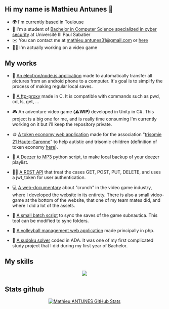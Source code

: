 ## Hi my name is Mathieu Antunes 👋

- 🌍 I'm currently based in Toulouse
- 🚀 I'm a student of [Bachelor in Computer Science specialized in cyber security](https://www.univ-tlse3.fr/but-specialite-informatique) at Université III Paul Sabatier
- ✉️ You can contact me at [mathieu.antunes31@gmail.com](mailto:mathieu.antunes31@gmail.com) or [here](https://www.linkedin.com/in/ANTUNESMathieu/)
- 👨‍💻 I'm actually working on a video game



## My works

- 📲 [An electron/node.js application](https://github.com/Malachite01/appTransfertMobile) made to automatically transfer all pictures from an android phone to a computer. It's goal is to simplify the process of making regular local saves.  

- 📡 [A ftp-proxy](https://github.com/Malachite01/proxy-ftp) made in C. It is compatible with commands such as pwd, cd, ls, get, ...

- 🎮 An adventure video game **(⚠️WIP)** developed in Unity in C#. This project is a big one for me, and is really time consuming I'm currently working on it but i'll keep the repository private.

- 🪙 [A token economy web application](https://github.com/Malachite01/SAE-Trisomie21-HG) made for the association "[trisomie 21 Haute-Garonne](http://trisomie21-haute-garonne.org/)" to help autistic and trisomic children (definition of token economy [here](https://www.dictionary.com/browse/token-economy)).

- 🎵 [A Deezer to MP3](https://github.com/Malachite01/deezer_to_mp3) python script, to make local backup of your deezer playlist.

- 👨‍💻 [A REST API](https://github.com/Malachite01/apiRestBlog) that treat the cases GET, POST, PUT, DELETE, and uses a jwt_token for user authentication.

- 💻 [A web-documentary](https://webdoc-wejustwork.netlify.app/) about "crunch" in the video game industry, where I developed the website in its entirety. There is also a small video-game at the bottom of the website, that one of my team mates did, and where I did a lot of the assets.

- 🐠 [A small batch script](https://github.com/Malachite01/subnauticaSaves) to sync the saves of the game subnautica. This tool can be modified to sync folders.

- 🏐 [A volleyball management web application](https://github.com/Malachite01/miniProjetphp) made principally in php.

- 🧮 [A sudoku solver](https://github.com/Malachite01/sudokuSolver) coded in ADA. It was one of my first complicated study project that I did during my first year of Bachelor.  


## My skills

<p align="center">
  <a href="https://skillicons.dev">
    <img src="https://skillicons.dev/icons?i=html,css,js,php,mysql,java,c,cs,linux,py,electron,nodejs,react,blender,unity,androidstudio,ps" />
  </a>
</p>


## Stats github
<p align="center">
  <a href="https://github.com/Malachite01">
    <img src="https://github-readme-stats.vercel.app/api?username=Malachite01&theme=radical&show_icons=true" alt="Mathieu ANTUNES GitHub Stats" />
  </a>
<!--  <a href="https://github.com/Malachite01">
    <img src="https://github-readme-stats.vercel.app/api/top-langs/?username=Malachite01&theme=radical&count_private=true" alt="Mathieu ANTUNES GitHub Stats" />
  </a>-->
</p>

